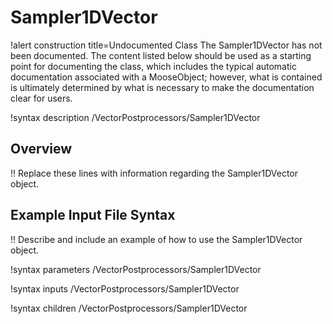 # Sampler1DVector

!alert construction title=Undocumented Class
The Sampler1DVector has not been documented. The content listed below should be used as a starting point for
documenting the class, which includes the typical automatic documentation associated with a
MooseObject; however, what is contained is ultimately determined by what is necessary to make the
documentation clear for users.

!syntax description /VectorPostprocessors/Sampler1DVector

## Overview

!! Replace these lines with information regarding the Sampler1DVector object.

## Example Input File Syntax

!! Describe and include an example of how to use the Sampler1DVector object.

!syntax parameters /VectorPostprocessors/Sampler1DVector

!syntax inputs /VectorPostprocessors/Sampler1DVector

!syntax children /VectorPostprocessors/Sampler1DVector

